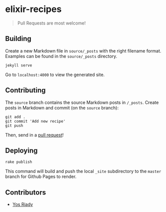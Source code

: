 # elixir-recipes

> Pull Requests are most welcome!

## Building

Create a new Markdown file in `source/_posts` with the right filename format. Examples can be found in the `source/_posts` directory.

```
jekyll serve
```

Go to `localhost:4000` to view the generated site.

## Contributing

The `source` branch contains the source Markdown posts in `/_posts`.
Create posts in Markdown and commit (on the `source` branch):

```
git add .
git commit 'Add new recipe'
git push
```

Then, send in a [pull request](https://github.com/Elixir-Recipes/elixir-recipes.github.io/pulls)!

## Deploying

```
rake publish
```

This command will build and push the local `_site` subdirectory to the `master` branch for Github Pages to render.

## Contributors

- [Yos Riady](https://github.com/yosriady)

